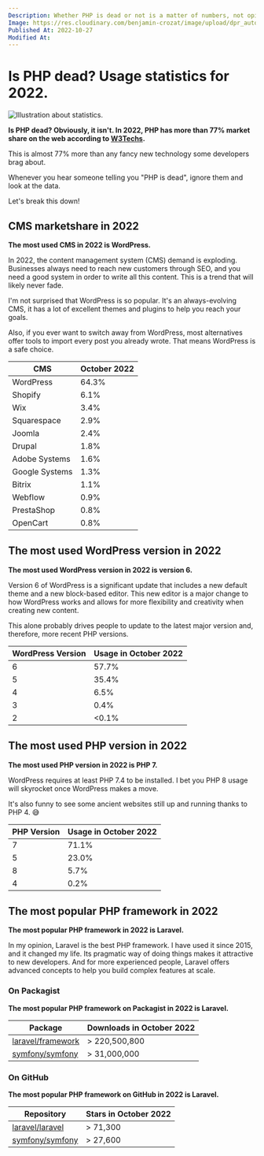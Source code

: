 ```yaml
---
Description: Whether PHP is dead or not is a matter of numbers, not opinions. This article will provide you with essential statistics that will lead you to make better decisions.
Image: https://res.cloudinary.com/benjamin-crozat/image/upload/dpr_auto,f_auto,q_auto,w_auto/v1666874742/benjamincrozat.com/statistics_a0weap.png
Published At: 2022-10-27
Modified At:
---
```


# Is PHP dead? Usage statistics for 2022.

![Illustration about statistics.](https://res.cloudinary.com/benjamin-crozat/image/upload/dpr_auto,f_auto,q_auto,w_auto/v1666874742/benjamincrozat.com/statistics_a0weap.png)

**Is PHP dead? Obviously, it isn't. In 2022, PHP has more than 77% market share on the web according to [W3Techs](https://w3techs.com/technologies/overview/programming_language).**

This is almost 77% more than any fancy new technology some developers brag about.

Whenever you hear someone telling you "PHP is dead", ignore them and look at the data.

Let's break this down!

## CMS marketshare in 2022

**The most used CMS in 2022 is WordPress.**

In 2022, the content management system (CMS) demand is exploding. Businesses always need to reach new customers through SEO, and you need a good system in order to write all this content. This is a trend that will likely never fade.

I'm not surprised that WordPress is so popular. It's an always-evolving CMS, it has a lot of excellent themes and plugins to help you reach your goals.

Also, if you ever want to switch away from WordPress, most alternatives offer tools to import every post you already wrote. That means WordPress is a safe choice.

| CMS | October 2022 |
| -------------- | ------------ |
| WordPress | 64.3% |
| Shopify | 6.1% |
| Wix | 3.4% |
| Squarespace | 2.9% |
| Joomla | 2.4% |
| Drupal | 1.8% |
| Adobe Systems | 1.6% |
| Google Systems | 1.3% |
| Bitrix | 1.1% |
| Webflow | 0.9% |
| PrestaShop | 0.8% |
| OpenCart | 0.8% |

## The most used WordPress version in 2022

**The most used WordPress version in 2022 is version 6.**

Version 6 of WordPress is a significant update that includes a new default theme and a new block-based editor. This new editor is a major change to how WordPress works and allows for more flexibility and creativity when creating new content.

This alone probably drives people to update to the latest major version and, therefore, more recent PHP versions.

| WordPress Version | Usage in October 2022 |
| ----------------- | --------------------- |
| 6 | 57.7% |
| 5 | 35.4% |
| 4 | 6.5% |
| 3 | 0.4% |
| 2 | <0.1% |

## The most used PHP version in 2022

**The most used PHP version in 2022 is PHP 7.**

WordPress requires at least PHP 7.4 to be installed. I bet you PHP 8 usage will skyrocket once WordPress makes a move.

It's also funny to see some ancient websites still up and running thanks to PHP 4. 😅

| PHP Version | Usage in October 2022 |
| ----------- | --------------------- |
| 7 | 71.1% |
| 5 | 23.0% |
| 8 | 5.7% |
| 4 | 0.2% |

## The most popular PHP framework in 2022

**The most popular PHP framework in 2022 is Laravel.**

In my opinion, Laravel is the best PHP framework. I have used it since 2015, and it changed my life. Its pragmatic way of doing things makes it attractive to new developers. And for more experienced people, Laravel offers advanced concepts to help you build complex features at scale.

### On Packagist

**The most popular PHP framework on Packagist in 2022 is Laravel.**

| Package | Downloads in October 2022 |
| ------------------------------------------------------------ | ------------------------- |
| [laravel/framework](https://packagist.org/laravel/framework) | > 220,500,800 |
| [symfony/symfony](https://packagist.org/symfony/symfony) | > 31,000,000 |

### On GitHub

**The most popular PHP framework on GitHub in 2022 is Laravel.**

| Repository | Stars in October 2022 |
| ----------------------------------------------------- | --------------------- |
| [laravel/laravel](https://github.com/laravel/laravel) | > 71,300 |
| [symfony/symfony](https://github.com/symfony/symfony) | > 27,600 |

